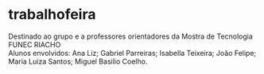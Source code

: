 # trabalhofeira
Destinado ao grupo e a professores orientadores da Mostra de Tecnologia FUNEC RIACHO <br>
Alunos envolvidos: 
Ana Liz;
Gabriel Parreiras;
Isabella Teixeira;
João Felipe;
Maria Luiza  Santos;
Miguel Basilio Coelho.
